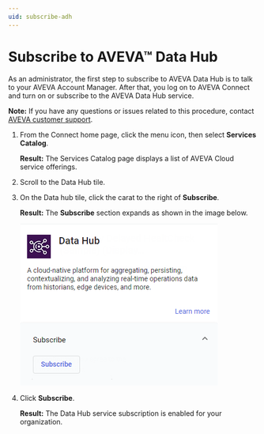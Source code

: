 ```yaml
---
uid: subscribe-adh
---
```


# Subscribe to AVEVA™ Data Hub

As an administrator, the first step to subscribe to AVEVA Data Hub is to talk to your AVEVA Account Manager. After that, you log on to AVEVA Connect and turn on or subscribe to the AVEVA Data Hub service.

**Note:**  If you have any questions or issues related to this procedure, contact [AVEVA customer support](https://softwaresupport.aveva.com).   

1. From the Connect home page, click the menu icon, then select **Services Catalog**.

   **Result:** The Services Catalog page displays a list of AVEVA Cloud service offerings.

1. Scroll to the Data Hub tile.
 
1. On the Data hub tile, click the carat to the right of **Subscribe**.

   **Result:** The **Subscribe** section expands as shown in the image below.

    ![ ](../../images/subscribe-adh.png)

1.  Click **Subscribe**.

    **Result:** The Data Hub service subscription is enabled for your organization.


    